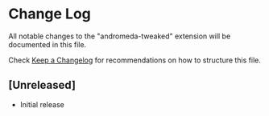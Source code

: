 # Change Log

All notable changes to the "andromeda-tweaked" extension will be documented in this file.

Check [Keep a Changelog](http://keepachangelog.com/) for recommendations on how to structure this file.

## [Unreleased]

- Initial release

